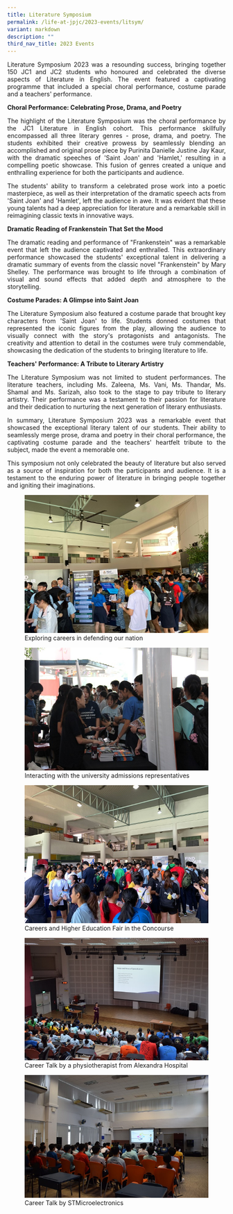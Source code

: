 ```yaml
---
title: Literature Symposium
permalink: /life-at-jpjc/2023-events/litsym/
variant: markdown
description: ""
third_nav_title: 2023 Events
---
```

<div align="justify">

<p>Literature Symposium 2023 was a resounding success, bringing together 150 JC1 and JC2 students who honoured and celebrated the diverse aspects of Literature in English. The event featured a captivating programme that included a special choral performance, costume parade and a teachers' performance.</p>

<p><b>Choral Performance: Celebrating Prose, Drama, and Poetry</b></p>

<p>The highlight of the Literature Symposium was the choral performance by the JC1 Literature in English cohort. This performance skillfully encompassed all three literary genres - prose, drama, and poetry. The students exhibited their creative prowess by seamlessly blending an accomplished and original prose piece by Purinita Danielle Justine Jay Kaur, with the dramatic speeches of 'Saint Joan' and 'Hamlet,' resulting in a compelling poetic showcase. This fusion of genres created a unique and enthralling experience for both the participants and audience.</p>

<p>The students' ability to transform a celebrated prose work into a poetic masterpiece, as well as their interpretation of the dramatic speech acts from 'Saint Joan' and 'Hamlet', left the audience in awe. It was evident that these young talents had a deep appreciation for literature and a remarkable skill in reimagining classic texts in innovative ways.</p>

<p><b>Dramatic Reading of Frankenstein That Set the Mood</b></p>

<p>The dramatic reading and performance of "Frankenstein" was a remarkable event that left the audience captivated and enthralled. This extraordinary performance showcased the students' exceptional talent in delivering a dramatic summary of events from the classic novel "Frankenstein" by Mary Shelley. The performance was brought to life through a combination of visual and sound effects that added depth and atmosphere to the storytelling.</p>

<p><b>Costume Parades: A Glimpse into Saint Joan</b></p>

<p>The Literature Symposium also featured a costume parade that brought key characters from 'Saint Joan' to life. Students donned costumes that represented the iconic figures from the play, allowing the audience to visually connect with the story's protagonists and antagonists. The creativity and attention to detail in the costumes were truly commendable, showcasing the dedication of the students to bringing literature to life.</p>

<p><b>Teachers' Performance: A Tribute to Literary Artistry</b></p>

<p>The Literature Symposium was not limited to student performances. The literature teachers, including Ms. Zaleena, Ms. Vani, Ms. Thandar, Ms. Shamal and Ms. Sarizah, also took to the stage to pay tribute to literary artistry. Their performance was a testament to their passion for literature and their dedication to nurturing the next generation of literary enthusiasts.</p>

<p>In summary, Literature Symposium 2023 was a remarkable event that showcased the exceptional literary talent of our students. Their ability to seamlessly merge prose, drama and poetry in their choral performance, the captivating costume parade and the teachers' heartfelt tribute to the subject, made the event a memorable one.</p>

<p>This symposium not only celebrated the beauty of literature but also served as a source of inspiration for both the participants and audience. It is a testament to the enduring power of literature in bringing people together and igniting their imaginations.</p>

<figure>
<img src="/images/Life%20%40%20JPJC/2023%20Events/Careers%20Higher%20Education%20Day/career1.jpeg">
<figcaption> Exploring careers in defending our nation</figcaption></figure>

<figure>
<img src="/images/Life%20%40%20JPJC/2023%20Events/Careers%20Higher%20Education%20Day/career2.JPG">
<figcaption>Interacting with the university admissions representatives</figcaption></figure>
	
<figure>
<img src="/images/Life%20%40%20JPJC/2023%20Events/Careers%20Higher%20Education%20Day/career3.jpeg">
<figcaption> Careers and Higher Education Fair in the Concourse</figcaption></figure>
	
<figure>
<img src="/images/Life%20%40%20JPJC/2023%20Events/Careers%20Higher%20Education%20Day/career4.JPG">
<figcaption>Career Talk by a physiotherapist from Alexandra Hospital</figcaption></figure>

<figure>
<img src="/images/Life%20%40%20JPJC/2023%20Events/Careers%20Higher%20Education%20Day/career5.JPG">
<figcaption> Career Talk by STMicroelectronics</figcaption></figure>


	
</div>